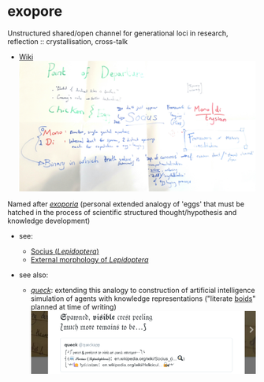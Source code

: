 # exopore
Unstructured shared/open channel for generational loci in research, reflection :: crystallisation, cross-talk

- [Wiki](https://github.com/lmmx/exopore/wiki)
  ![](https://raw.githubusercontent.com/lmmx/shots/master/2016/Aug/departure-points.jpg)

Named after [_exoporia_](https://en.wikipedia.org/wiki/Exoporia) (personal extended analogy of 'eggs' that must be hatched in the process of scientific structured thought/hypothesis and knowledge development)
  - see:
    - [Socius (_Lepidoptera_)](https://en.wikipedia.org/wiki/Socius_(insect_anatomy))
    - [External morphology of _Lepidoptera_](https://en.wikipedia.org/wiki/External_morphology_of_Lepidoptera)

  - see also:
    - [_queck_](https://github.com/queck/): extending this analogy to construction of artificial intelligence simulation of agents with knowledge representations ("literate [boids](https://en.wikipedia.org/wiki/Boids)" planned at time of writing)  
    ![](https://raw.githubusercontent.com/lmmx/shots/master/2016/Aug/queck-public-message-screenshot.png)
